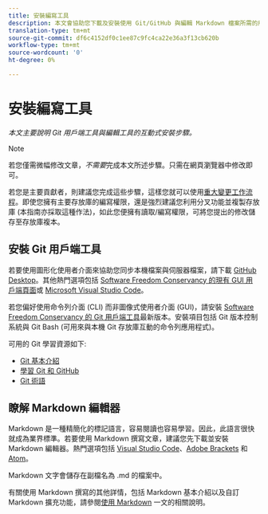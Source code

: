 ```yaml
---
title: 安裝編寫工具
description: 本文會協助您下載及安裝使用 Git/GitHub 與編輯 Markdown 檔案所需的用戶端工具。
translation-type: tm+mt
source-git-commit: df6c4152df0c1ee87c9fc4ca22e36a3f13cb620b
workflow-type: tm+mt
source-wordcount: '0'
ht-degree: 0%

---
```



# 安裝編寫工具

*本文主要說明 Git 用戶端工具與編輯工具的互動式安裝步驟。*

>[!NOTE]
>
>若您僅需微幅修改文章，*不需要*&#x200B;完成本文所述步驟。只需在網頁瀏覽器中修改即可。
>
> 若您是主要貢獻者，則建議您完成這些步驟，這樣您就可以使用[重大變更工作流程](local-repo.md)。即使您擁有主要存放庫的編寫權限，還是強烈建議您利用分叉功能並複製存放庫 (本指南亦採取這種作法)，如此您便擁有讀取/編寫權限，可將您提出的修改儲存至存放庫複本。

## 安裝 Git 用戶端工具

若要使用圖形化使用者介面來協助您同步本機檔案與伺服器檔案，請下載 [GitHub Desktop](https://desktop.github.com/)。其他熱門選項包括 [Software Freedom Conservancy 的現有 GUI 用戶端頁面](https://git-scm.com/downloads/guis)或 [Microsoft Visual Studio Code](https://www.visualstudio.com/products/code-vs.aspx)。

若您偏好使用命令列介面 (CLI) 而非圖像式使用者介面 (GUI)，請安裝 [Software Freedom Conservancy 的 Git 用戶端工具](https://git-scm.com/downloads)最新版本。安裝項目包括 Git 版本控制系統與 Git Bash (可用來與本機 Git 存放庫互動的命令列應用程式)。

可用的 Git 學習資源如下:

* [Git 基本介紹](https://git-scm.com/book/en/v2/Getting-Started-Git-Basics)
* [學習 Git 和 GitHub](https://help.github.com/articles/good-resources-for-learning-git-and-github/)
* [Git 術語](https://help.github.com/articles/github-glossary)

## 瞭解 Markdown 編輯器

Markdown 是一種精簡化的標記語言，容易閱讀也容易學習。因此，此語言很快就成為業界標準。若要使用 Markdown 撰寫文章，建議您先下載並安裝 Markdown 編輯器。熱門選項包括 [Visual Studio Code](https://code.visualstudio.com/)、[Adobe Brackets](https://brackets.io) 和 [Atom](https://atom.io)。

Markdown 文字會儲存在副檔名為 .md 的檔案中。

有關使用 Markdown 撰寫的其他詳情，包括 Markdown 基本介紹以及自訂 Markdown 擴充功能，請參閱[使用 Markdown](../writing-essentials/markdown.md) 一文的相關說明。

<!--
## Adobe Docs Authoring Pack

Install the Docs Authoring Pack. This set of extensions includes basic authoring assistance for help when writing Markdown, and a preview feature, so that you can see what the Markdown looks like in the style of the docs.adobe.com site.

Link when available
-->
